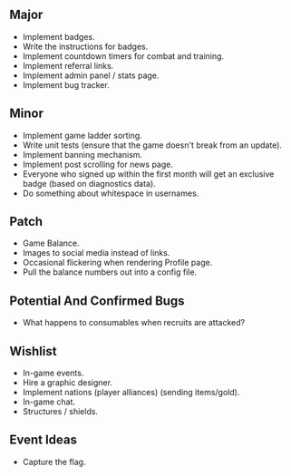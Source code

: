 Major
---

* Implement badges.
* Write the instructions for badges.
* Implement countdown timers for combat and training.
* Implement referral links.
* Implement admin panel / stats page.
* Implement bug tracker.

Minor
---

* Implement game ladder sorting.
* Write unit tests (ensure that the game doesn't break from an update).
* Implement banning mechanism.
* Implement post scrolling for news page.
* Everyone who signed up within the first month will get an exclusive badge (based on diagnostics data).
* Do something about whitespace in usernames.

Patch
---

* Game Balance.
* Images to social media instead of links.
* Occasional flickering when rendering Profile page.
* Pull the balance numbers out into a config file.

Potential And Confirmed Bugs
---

* What happens to consumables when recruits are attacked?

Wishlist
---

* In-game events.
* Hire a graphic designer.
* Implement nations (player alliances) (sending items/gold).
* In-game chat.
* Structures / shields.

Event Ideas
---

* Capture the flag.

